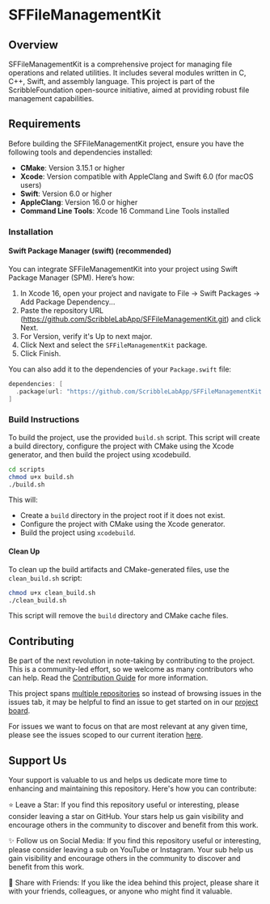 # SFFileManagementKit

## Overview

SFFileManagementKit is a comprehensive project for managing file operations and related utilities. It includes several modules written in C, C++, Swift, and assembly language. This project is part of the ScribbleFoundation open-source initiative, aimed at providing robust file management capabilities.

## Requirements

Before building the SFFileManagementKit project, ensure you have the following tools and dependencies installed:

- **CMake**: Version 3.15.1 or higher
- **Xcode**: Version compatible with AppleClang and Swift 6.0 (for macOS users)
- **Swift**: Version 6.0 or higher
- **AppleClang**: Version 16.0 or higher
- **Command Line Tools**: Xcode 16 Command Line Tools installed

### Installation

#### Swift Package Manager (swift) (recommended)

You can integrate SFFileManagementKit into your project using Swift Package Manager (SPM). Here’s how:

1. In Xcode 16, open your project and navigate to File → Swift Packages → Add Package Dependency...
2. Paste the repository URL (https://github.com/ScribbleLabApp/SFFileManagementKit.git) and click Next.
3. For Version, verify it's Up to next major.
4. Click Next and select the `SFFileManagementKit` package.
5. Click Finish.

You can also add it to the dependencies of your `Package.swift` file:

```swift
dependencies: [
  .package(url: "https://github.com/ScribbleLabApp/SFFileManagementKit.git", .upToNextMajor(from: "0.1.0"))
]
```

### Build Instructions

To build the project, use the provided `build.sh` script. This script will create a build directory, configure the project with CMake using the Xcode generator, and then build the project using xcodebuild.

```sh
cd scripts
chmod u+x build.sh
./build.sh
```

This will:
- Create a `build` directory in the project root if it does not exist.
- Configure the project with CMake using the Xcode generator.
- Build the project using `xcodebuild`.

#### Clean Up

To clean up the build artifacts and CMake-generated files, use the `clean_build.sh` script:

```sh
chmod u+x clean_build.sh
./clean_build.sh
```

This script will remove the `build` directory and CMake cache files.

## Contributing

Be part of the next revolution in note-taking by contributing to the project. This is a community-led effort, so we welcome as many contributors who can help. Read the [Contribution Guide](https://github.com/ScribbleLabApp/ScribbleLab/blob/main/CONTRIBUTING.md) for more information.

This project spans [multiple repositories]() so instead of browsing issues in the issues tab, it may be helpful to find an issue to get started on in our [project board](https://github.com/orgs/ScribbleLabApp/projects/1/views/1).

For issues we want to focus on that are most relevant at any given time, please see the issues scoped to our current iteration [here]().

## Support Us

Your support is valuable to us and helps us dedicate more time to enhancing and maintaining this repository. Here's how you can contribute:

⭐️ Leave a Star: If you find this repository useful or interesting, please consider leaving a star on GitHub. Your stars help us gain visibility and encourage others in the community to discover and benefit from this work.

✨ Follow us on Social Media: If you find this repository useful or interesting, please consider leaving a sub on YouTube or Instagram. Your sub help us gain visibility and encourage others in the community to discover and benefit from this work.

📲 Share with Friends: If you like the idea behind this project, please share it with your friends, colleagues, or anyone who might find it valuable.
